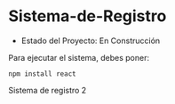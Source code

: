 <h1>Sistema-de-Registro</h1>

- Estado del Proyecto: En Construcción
  
Para ejecutar el sistema, debes poner:

```npm install react```

Sistema de registro 2
